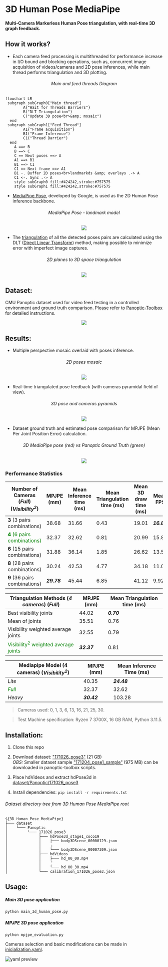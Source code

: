 # 3D Human Pose MediaPipe
**Multi-Camera Markerless Human Pose triangulation, with real-time 3D graph feedback.**

## How it works?
- Each camera feed processing is multithreaded for performance increase in I/O bound and blocking operations, such as, 
concurrent image acquisition of videos/cameras and 2D pose inferences, while main thread performs triangulation and 3D plotting.

<h6 align="center">Main and feed threads Diagram</h6>

```mermaid
flowchart LR
 subgraph subGraph0["Main thread"]
        A{"Wait for Threads Barriers"}
        B("DLT Triangulation")
        C("Update 3D pose<br>&amp; mosaic")
  end
 subgraph subGraph1["Feed Thread"]
        A1{"Frame acquisition"}
        B1("Frame Inference")
        C1("Thread Barrier")
  end
    A ==> B
    B ==> C
    C == Next poses ==> A
    A1 ==> B1
    B1 ==> C1
    C1 == Next frame ==> A1
    B1 -. Buffer 2D poses<br>landmarkds &amp; overlays .-> A
    C1 <-. Sync .-> A
    style subGraph0 fill:#424242,stroke:#757575
    style subGraph1 fill:#424242,stroke:#757575
```

- [MediaPipe Pose](https://developers.google.com/mediapipe/solutions/vision/pose_landmarker), 
developed by Google, is used as the 2D Human Pose inference backbone.
<h6 align="center">MediaPipe Pose - landmark model</h6>
<p align="center">
  <img src="assets/MediaPipe_Pose_landmark_model.png">
</p>


- The [triangulation](https://youtu.be/nRVuLFQ_Bng) of all the detected poses pairs are calculated using the DLT ([Direct Linear Transform](https://www.cs.cmu.edu/~16385/s17/Slides/11.4_Triangulation.pdf)) method, making possible to minimize error with imperfect image captures.
<h6 align="center">2D planes to 3D space triangulation</h6>
<p align="center">
  <img src="assets/cameras_and_the_direct_linear_transform.png">
</p>


## Dataset:
CMU Panoptic dataset used for video feed testing in a controlled environment and ground truth comparison. 
Please refer to [Panoptic-Toolbox](https://github.com/CMU-Perceptual-Computing-Lab/panoptic-toolbox.git) for detailed instructions.
<p align="center">
  <img src="assets/CMU_Panoptic_dataset.png">
</p>


## Results:

- Multiple perspective mosaic overlaid with poses inference.
<h6 align="center">2D poses mosaic</h6>
<p align="center">
  <img src="assets/gif_mediapipe_2d_pose_mosaic.gif">
</p>
  

- Real-time triangulated pose feedback (with cameras pyramidal field of view).
<h6 align="center">3D pose and cameras pyramids</h6>
<p align="center">
  <img src="assets/gif_mpl_3d_pose.gif">
</p>


- Dataset ground truth and estimated pose comparison for MPJPE (Mean Per Joint Position Error) calculation.
<h6 align="center">3D MediaPipe pose (red) vs Panoptic Ground Truth (green)</h6>
<p align="center">
  <img src="assets/gif_3d_mpjpe.gif">
</p>


### Performance Statistics

| Number of Cameras (_Full_) (_Visibility<sup>2</sup>_)         | MPJPE (mm)  | Mean Inference time (ms) | Mean Triangulation time (ms) | Mean 3D draw time (ms) | Mean FPS    |
|---------------------------------------------------------------|-------------|--------------------------|------------------------------|------------------------|-------------|
| **3** (3 pairs combinations)                                  | 38.68       | 31.66                    | 0.43                         | 19.01                  | **_16.82_** |
| <span style="color:green">**4** (6 pairs combinations)</span> | 32.37       | 32.62                    | 0.81                         | 20.99                  | 15.82       |
| **6** (15 pairs combinations)                                 | 31.88       | 36.14                    | 1.85                         | 26.62                  | 13.54       |
| **8** (28 pairs combinations)                                 | 30.24       | 42.53                    | 4.77                         | 34.18                  | 11.03       |
| **9** (36 pairs combinations)                                 | **_29.78_** | 45.44                    | 6.85                         | 41.12                  | 9.92        |


| Triangulation Methods (_4 cameras_) (_Full_)                                    | MPJPE (mm)  | Mean Triangulation time (ms) |
|---------------------------------------------------------------------------------|-------------|------------------------------|
| Best visibility joints                                                          | 44.02       | **_0.70_**                   |
| Mean of joints                                                                  | 35.51       | 0.76                         |
| Visibility weighted average joints                                              | 32.55       | 0.79                         |
| <span style="color:green">Visibility<sup>2</sup> weighted average joints</span> | **_32.37_** | 0.81                         |


| Mediapipe Model (4 cameras) (_Visibility<sup>2</sup>_) | MPJPE (mm)  | Mean Inference Time (ms) |
|--------------------------------------------------------|-------------|--------------------------|
| _Lite_                                                 | 40.35       | **_24.48_**              |
| <span style="color:green">_Full_</span>                | 32.37       | 32.62                    |
| _Heavy_                                                | **_30.42_** | 103.28                   |


> Cameras used: 0, 1, 3, 6, 13, 16, 21, 25, 30.
 
> Test Machine specification: Ryzen 7 3700X, 16 GB RAM, Python 3.11.5.


## Installation:

1. Clone this repo

2. Download dataset: ["171026_pose3"](http://domedb.perception.cs.cmu.edu/171026_pose3.html) (21 GB)\
_OBS:_ Smaller dataset sample ["171204_pose1_sample"](https://github.com/CMU-Perceptual-Computing-Lab/panoptic-toolbox?tab=readme-ov-file#2-download-a-sample-data-and-other-data) (975 MB) can be downloaded in panoptic-toolbox scripts.

3. Place hdVideos and extract hdPose3d in [dataset/Panoptic/171026_pose3](dataset/Panoptic/171026_pose3)
4. Install dependencies: `pip install -r requirements.txt`

<h6 align="left">Dataset directory tree from 3D Human Pose MediaPipe root</h6>

```
${3D_Human_Pose_MediaPipe}
├─── dataset
│    └─── Panoptic
│         └─── 171026_pose3
│              ├─── hdPose3d_stage1_coco19
│              │    ├─── body3DScene_00000129.json
│              │    ⋮
│              │    └─── body3DScene_00007309.json
│              ├─── hdVideos
│              │    ├─── hd_00_00.mp4
│              │    ⋮
│              │    └─── hd_00_30.mp4
│              └─── calibration_171026_pose3.json
```


## Usage:


<h5>Main 3D pose application</h5>

`python main_3d_human_pose.py`

<h5>MPJPE 3D pose application</h5>

`python mpjpe_evaluation.py`

Cameras selection and basic modifications can be made in [inicialization.yaml](inicialization.yaml).

![yaml preview](assets/Inicialization_yaml_preview.png)
